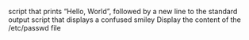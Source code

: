 script that prints “Hello, World”, followed by a new line to the standard output
script that displays a confused smiley
Display the content of the /etc/passwd file
